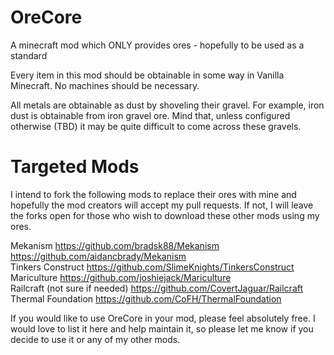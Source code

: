 OreCore
=======

A minecraft mod which ONLY provides ores - hopefully to be used as a standard

Every item in this mod should be obtainable in some way in Vanilla Minecraft.  No machines should be necessary.

All metals are obtainable as dust by shoveling their gravel.  For example, iron dust is obtainable from iron gravel 
ore.  Mind that, unless configured otherwise (TBD) it may be quite difficult to come across these gravels.

Targeted Mods
=======

I intend to fork the following mods to replace their ores with mine and hopefully the mod creators will accept my 
pull requests.  If not, I will leave the forks open for those who wish to download these other mods using my ores.

Mekanism https://github.com/bradsk88/Mekanism https://github.com/aidancbrady/Mekanism  
Tinkers Construct https://github.com/SlimeKnights/TinkersConstruct  
Mariculture https://github.com/joshiejack/Mariculture  
Railcraft (not sure if needed) https://github.com/CovertJaguar/Railcraft  
Thermal Foundation https://github.com/CoFH/ThermalFoundation

If you would like to use OreCore in your mod, please feel absolutely free.  I would love to list it here and help maintain it, so please let me know if you decide to use it or any of my other mods.
